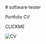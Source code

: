 ﻿﻿﻿﻿﻿﻿﻿﻿# software-testerPortfolio CVCLICKME![CV](https://github.com/NNiklenov/software-tester/tree/master/assets/img/cv.png)
